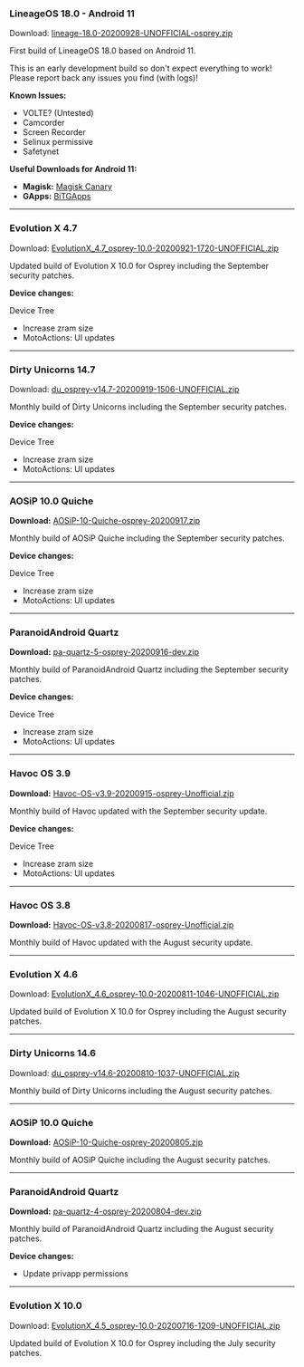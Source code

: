 ### LineageOS 18.0 - Android 11

Download: [lineage-18.0-20200928-UNOFFICIAL-osprey.zip](https://sourceforge.net/projects/chil360-android/files/lineage-18.x/osprey/lineage-18.0-20200928-UNOFFICIAL-osprey.zip/download)

First build of LineageOS 18.0 based on Android 11.

This is an early development build so don't expect everything to work!
Please report back any issues you find (with logs)!

**Known Issues:**
  - VOLTE? (Untested)
  - Camcorder
  - Screen Recorder
  - Selinux permissive
  - Safetynet

**Useful Downloads for Android 11:**
  - **Magisk:** [Magisk Canary](https://github.com/topjohnwu/magisk_files/raw/canary/magisk-debug.zip)
  - **GApps:** [BiTGApps](https://bitgapps.cf/arm/R/)

<hr>

### Evolution X 4.7

Download: [EvolutionX_4.7_osprey-10.0-20200921-1720-UNOFFICIAL.zip](https://sourceforge.net/projects/chil360-android/files/evo-ten/osprey/EvolutionX_4.7_osprey-10.0-20200921-1720-UNOFFICIAL.zip/download)

Updated build of Evolution X 10.0 for Osprey including the September security patches.

**Device changes:**

Device Tree
  - Increase zram size
  - MotoActions: UI updates

<hr>

### Dirty Unicorns 14.7

Download: [du_osprey-v14.7-20200919-1506-UNOFFICIAL.zip](https://sourceforge.net/projects/chil360-android/files/du-14.x/osprey/du_osprey-v14.7-20200919-1506-UNOFFICIAL.zip/download)

Monthly build of Dirty Unicorns including the September security patches.

**Device changes:**

Device Tree
  - Increase zram size
  - MotoActions: UI updates

<hr>

### AOSiP 10.0 Quiche

**Download:** [AOSiP-10-Quiche-osprey-20200917.zip](https://sourceforge.net/projects/chil360-android/files/aosip-10.0/osprey/AOSiP-10-Quiche-osprey-20200917.zip/download)

Monthly build of AOSiP Quiche including the September security patches.

**Device changes:**

Device Tree
  - Increase zram size
  - MotoActions: UI updates

<hr>

### ParanoidAndroid Quartz

**Download:** [pa-quartz-5-osprey-20200916-dev.zip](https://sourceforge.net/projects/chil360-android/files/pa-quartz/osprey/pa-quartz-5-osprey-20200916-dev.zip/download)

Monthly build of ParanoidAndroid Quartz including the September security patches.

**Device changes:**

Device Tree
  - Increase zram size
  - MotoActions: UI updates

<hr>

### Havoc OS 3.9

**Download:** [Havoc-OS-v3.9-20200915-osprey-Unofficial.zip](https://sourceforge.net/projects/chil360-android/files/havoc-3.x/osprey/Havoc-OS-v3.9-20200915-osprey-Unofficial.zip/download)

Monthly build of Havoc updated with the September security update.

**Device changes:**

Device Tree
  - Increase zram size
  - MotoActions: UI updates

<hr>

### Havoc OS 3.8

**Download:** [Havoc-OS-v3.8-20200817-osprey-Unofficial.zip](https://sourceforge.net/projects/chil360-android/files/havoc-3.x/osprey/Havoc-OS-v3.8-20200817-osprey-Unofficial.zip/download)

Monthly build of Havoc updated with the August security update.

<hr>

### Evolution X 4.6

Download: [EvolutionX_4.6_osprey-10.0-20200811-1046-UNOFFICIAL.zip](https://sourceforge.net/projects/chil360-android/files/evo-ten/osprey/EvolutionX_4.6_osprey-10.0-20200811-1046-UNOFFICIAL.zip/download)

Updated build of Evolution X 10.0 for Osprey including the August security patches.

<hr>

### Dirty Unicorns 14.6

Download: [du_osprey-v14.6-20200810-1037-UNOFFICIAL.zip](https://sourceforge.net/projects/chil360-android/files/du-14.x/osprey/du_osprey-v14.6-20200810-1037-UNOFFICIAL.zip/download)

Monthly build of Dirty Unicorns including the August security patches.

<hr>

### AOSiP 10.0 Quiche

**Download:** [AOSiP-10-Quiche-osprey-20200805.zip](https://sourceforge.net/projects/chil360-android/files/aosip-10.0/osprey/AOSiP-10-Quiche-osprey-20200805.zip/download)

Monthly build of AOSiP Quiche including the August security patches.

<hr>

### ParanoidAndroid Quartz

**Download:** [pa-quartz-4-osprey-20200804-dev.zip](https://sourceforge.net/projects/chil360-android/files/pa-quartz/osprey/pa-quartz-4-osprey-20200804-dev.zip/download)

Monthly build of ParanoidAndroid Quartz including the August security patches.

**Device changes:**

  - Update privapp permissions

<hr>

### Evolution X 10.0

Download: [EvolutionX_4.5_osprey-10.0-20200716-1209-UNOFFICIAL.zip](https://sourceforge.net/projects/chil360-android/files/evo-ten/osprey/EvolutionX_4.5_osprey-10.0-20200716-1209-UNOFFICIAL.zip/download)

Updated build of Evolution X 10.0 for Osprey including the July security patches.
